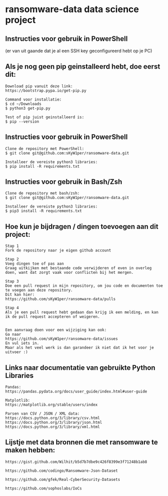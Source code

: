 # ransomware-data data science project

## Instructies voor gebruik in PowerShell
(er van uit gaande dat je al een SSH key geconfigureerd hebt op je PC)

## Als je nog geen pip geinstalleerd hebt, doe eerst dit:
```
Download pip vanuit deze link:
https://bootstrap.pypa.io/get-pip.py

Command voor installatie:
$ cd ~/Downloads
$ python3 get-pip.py

Test of pip juist geinstalleerd is:
$ pip --version
```

## Instructies voor gebruik in PowerShell
```
Clone de repository met PowerShell:
$ git clone git@github.com:sKyW1per/ransomware-data.git

Installeer de vereiste python3 libraries:
$ pip install -R requirements.txt
```

## Instructies voor gebruik in Bash/Zsh
```
Clone de repository met bash/zsh:
$ git clone git@github.com:sKyW1per/ransomware-data.git

Installeer de vereiste python3 libraries:
$ pip3 install -R requirements.txt
```


## Hoe kun je bijdragen / dingen toevoegen aan dit project:

```
Stap 1
Fork de repository naar je eigen github account

Stap 2
Voeg dingen toe of pas aan
Graag uitkijken met bestaande code verwijderen of even in overleg doen, want dat zorgt vaak voor conflicten bij het mergen.

Stap 3
Doe een pull request in mijn repository, om jou code en documenten toe te voegen aan deze repository.
Dit kan hier:
https://github.com/sKyW1per/ransomware-data/pulls

Stap 4
Als je een pull request hebt gedaan dan krijg ik een melding, en kan ik de pull request accepteren of weigeren.


Een aanvraag doen voor een wijziging kan ook:
Ga naar 
https://github.com/sKyW1per/ransomware-data/issues
En vul iets in.
Maar als het veel werk is dan garandeer ik niet dat ik het voor je uitvoer :)
```

## Links naar documentatie van gebruikte Python Libraries
```
Pandas:
https://pandas.pydata.org/docs/user_guide/index.html#user-guide

Matplotlib:
https://matplotlib.org/stable/users/index

Parsen van CSV / JSON / XML data:
https://docs.python.org/3/library/csv.html
https://docs.python.org/3/library/json.html
https://docs.python.org/3/library/xml.html
```


## Lijstje met data bronnen die met ransomware te maken hebben:
```
https://gist.github.com/Wilhit/b5d7b7dbe9c426f8399e3f71248b1ab8

https://github.com/codingo/Ransomware-Json-Dataset

https://github.com/gfek/Real-CyberSecurity-Datasets

https://github.com/sophoslabs/IoCs
```
